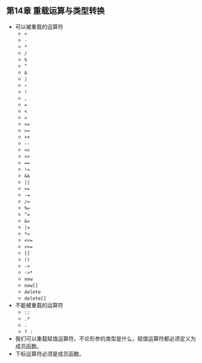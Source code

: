 ## 第14章 重载运算与类型转换
- 可以被重载的运算符
	- `+`
	- `-`
	- `*`
	- `/`
	- `%`
	- `^`
	- `&`
	- `|`
	- `~`
	- `!`
	- `,`
	- `=`
	- `<`
	- `>`
	- `<=`
	- `>=`
	- `++`
	- `--`
	- `<<`
	- `>>`
	- `==`
	- `!=`
	- `&&`
	- `||`
	- `+=`
	- `-=`
	- `/=`
	- `%=`
	- `^=`
	- `&=`
	- `|=`
	- `*=`
	- `<<=`
	- `>>=`
	- `[]`
	- `()`
	- `->`
	- `->*`
	- `new`
	- `new[]`
	- `delete`
	- `delete[]`
- 不能被重载的运算符
	- `::`
	- `.*`
	- `.`
	- `? :`
- 我们可以重载赋值运算符。不论形参的类型是什么，赋值运算符都必须定义为成员函数。
- 下标运算符必须是成员函数。